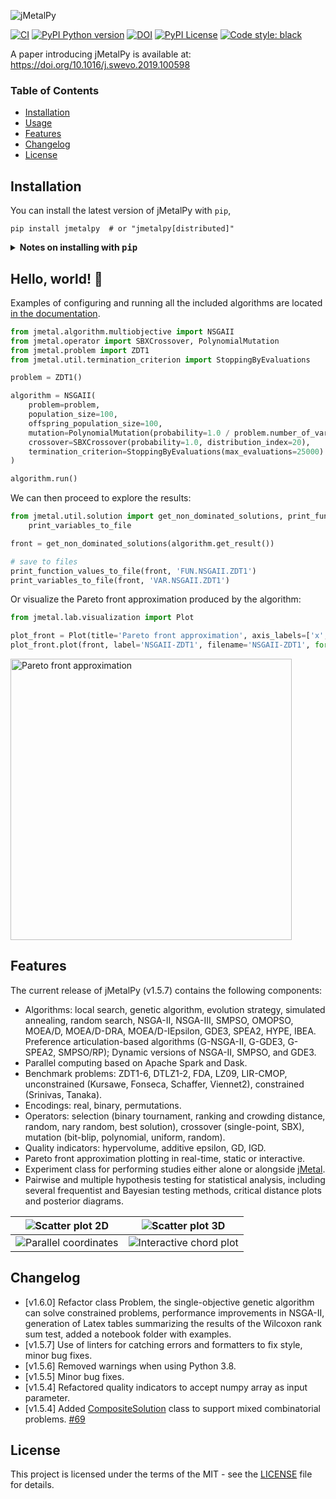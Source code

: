 ![jMetalPy](docs/source/jmetalpy.png)

[![CI](https://github.com/jMetal/jMetalPy/actions/workflows/ci.yml/badge.svg)](https://github.com/jMetal/jMetalPy/actions/workflows/ci.yml)
[![PyPI Python version](https://img.shields.io/pypi/pyversions/jMetalPy.svg)]()
[![DOI](https://img.shields.io/badge/DOI-10.1016%2Fj.swevo.2019.100598-blue)](https://doi.org/10.1016/j.swevo.2019.100598)
[![PyPI License](https://img.shields.io/pypi/l/jMetalPy.svg)]()
[![Code style: black](https://img.shields.io/badge/code%20style-black-000000.svg)](https://github.com/psf/black)

A paper introducing jMetalPy is available at: https://doi.org/10.1016/j.swevo.2019.100598

### Table of Contents
- [Installation](#installation)
- [Usage](#hello-world-)
- [Features](#features)
- [Changelog](#changelog)
- [License](#license)

## Installation

You can install the latest version of jMetalPy with `pip`, 

```console
pip install jmetalpy  # or "jmetalpy[distributed]"
```

<details><summary><b>Notes on installing with <tt>pip</tt></b></summary>
<p>

jMetalPy includes features for parallel and distributed computing based on [pySpark](https://spark.apache.org/docs/latest/api/python/index.html) and [Dask](https://dask.org/).

These (extra) dependencies are *not* automatically installed when running `pip`, which only comprises the core functionality of the framework (enough for most users):

```console
pip install jmetalpy
```

This is the equivalent of running: 

```console
pip install "jmetalpy[core]"
```

Other supported commands are listed next:

```console
pip install "jmetalpy[dev]"  # Install requirements for development
pip install "jmetalpy[distributed]"  # Install requirements for parallel/distributed computing
pip install "jmetalpy[complete]"  # Install all requirements
```

</p>
</details>

## Hello, world! 👋

Examples of configuring and running all the included algorithms are located [in the documentation](https://jmetal.github.io/jMetalPy/multiobjective.algorithms.html).

```python
from jmetal.algorithm.multiobjective import NSGAII
from jmetal.operator import SBXCrossover, PolynomialMutation
from jmetal.problem import ZDT1
from jmetal.util.termination_criterion import StoppingByEvaluations

problem = ZDT1()

algorithm = NSGAII(
    problem=problem,
    population_size=100,
    offspring_population_size=100,
    mutation=PolynomialMutation(probability=1.0 / problem.number_of_variables, distribution_index=20),
    crossover=SBXCrossover(probability=1.0, distribution_index=20),
    termination_criterion=StoppingByEvaluations(max_evaluations=25000)
)

algorithm.run()
```

We can then proceed to explore the results:

```python
from jmetal.util.solution import get_non_dominated_solutions, print_function_values_to_file, \ 
    print_variables_to_file

front = get_non_dominated_solutions(algorithm.get_result())

# save to files
print_function_values_to_file(front, 'FUN.NSGAII.ZDT1')
print_variables_to_file(front, 'VAR.NSGAII.ZDT1')
```

Or visualize the Pareto front approximation produced by the algorithm:

```python
from jmetal.lab.visualization import Plot

plot_front = Plot(title='Pareto front approximation', axis_labels=['x', 'y'])
plot_front.plot(front, label='NSGAII-ZDT1', filename='NSGAII-ZDT1', format='png')
```

<img src=docs/source/_static/NSGAII-ZDT1.png width=450 alt="Pareto front approximation">

## Features
The current release of jMetalPy (v1.5.7) contains the following components:

* Algorithms: local search, genetic algorithm, evolution strategy, simulated annealing, random search, NSGA-II, NSGA-III, SMPSO, OMOPSO, MOEA/D, MOEA/D-DRA, MOEA/D-IEpsilon, GDE3, SPEA2, HYPE, IBEA. Preference articulation-based algorithms (G-NSGA-II, G-GDE3, G-SPEA2, SMPSO/RP); Dynamic versions of NSGA-II, SMPSO, and GDE3.
* Parallel computing based on Apache Spark and Dask.
* Benchmark problems: ZDT1-6, DTLZ1-2, FDA, LZ09, LIR-CMOP, unconstrained (Kursawe, Fonseca, Schaffer, Viennet2), constrained (Srinivas, Tanaka).
* Encodings: real, binary, permutations.
* Operators: selection (binary tournament, ranking and crowding distance, random, nary random, best solution), crossover (single-point, SBX), mutation (bit-blip, polynomial, uniform, random).
* Quality indicators: hypervolume, additive epsilon, GD, IGD.
* Pareto front approximation plotting in real-time, static or interactive.
* Experiment class for performing studies either alone or alongside [jMetal](https://github.com/jMetal/jMetal).
* Pairwise and multiple hypothesis testing for statistical analysis, including several frequentist and Bayesian testing methods, critical distance plots and posterior diagrams.

| ![Scatter plot 2D](docs/source/_static/2D.gif) | ![Scatter plot 3D](docs/source/_static/3D.gif) |
|-------------- | ----------------  |
| ![Parallel coordinates](docs/source/_static/p-c.gif) | ![Interactive chord plot](docs/source/_static/chordplot.gif) |

## Changelog

* [v1.6.0] Refactor class Problem, the single-objective genetic algorithm can solve constrained problems, performance improvements in NSGA-II, generation of Latex tables summarizing the results of the Wilcoxon rank sum test, added a notebook folder with examples.
* [v1.5.7] Use of linters for catching errors and formatters to fix style, minor bug fixes.
* [v1.5.6] Removed warnings when using Python 3.8.
* [v1.5.5] Minor bug fixes.
* [v1.5.4] Refactored quality indicators to accept numpy array as input parameter.
* [v1.5.4] Added [CompositeSolution](https://github.com/jMetal/jMetalPy/blob/master/jmetal/core/solution.py#L111) class to support mixed combinatorial problems. [#69](https://github.com/jMetal/jMetalPy/issues/69)

## License

This project is licensed under the terms of the MIT - see the [LICENSE](LICENSE) file for details.